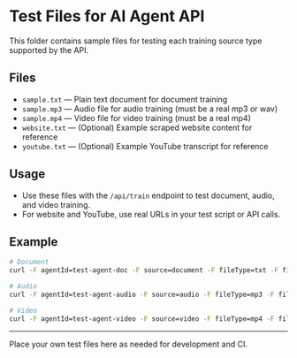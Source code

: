 # Test Files for AI Agent API

This folder contains sample files for testing each training source type supported by the API.

## Files
- `sample.txt` — Plain text document for document training
- `sample.mp3` — Audio file for audio training (must be a real mp3 or wav)
- `sample.mp4` — Video file for video training (must be a real mp4)
- `website.txt` — (Optional) Example scraped website content for reference
- `youtube.txt` — (Optional) Example YouTube transcript for reference

## Usage
- Use these files with the `/api/train` endpoint to test document, audio, and video training.
- For website and YouTube, use real URLs in your test script or API calls.

## Example
```bash
# Document
curl -F agentId=test-agent-doc -F source=document -F fileType=txt -F files=@test/sample.txt http://localhost:3000/api/train

# Audio
curl -F agentId=test-agent-audio -F source=audio -F fileType=mp3 -F files=@test/sample.mp3 http://localhost:3000/api/train

# Video
curl -F agentId=test-agent-video -F source=video -F fileType=mp4 -F files=@test/sample.mp4 http://localhost:3000/api/train
```

---
Place your own test files here as needed for development and CI. 